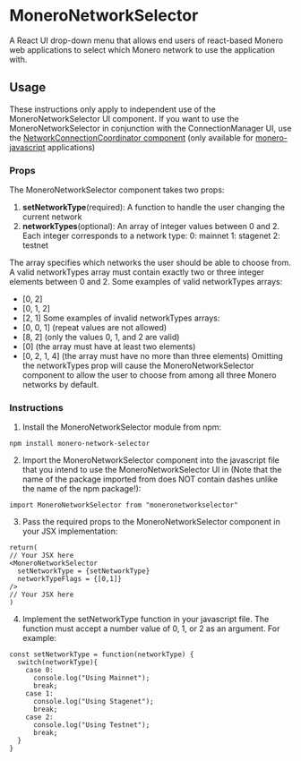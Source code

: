 # MoneroNetworkSelector
A React UI drop-down menu that allows end users of react-based Monero web applications to select which Monero network to use the application with.

## Usage
These instructions only apply to independent use of the MoneroNetworkSelector UI component. If you want to use the MoneroNetworkSelector in conjunction with the ConnectionManager UI, use the [NetworkConnectionCoordinator component](https://ijli8s8ej8j.com/) (only available for [monero-javascript](https://github.com/monero-ecosystem/monero-javascript) applications)

### Props
The MoneroNetworkSelector component takes two props:
1. <b>setNetworkType</b>(required): A function to handle the user changing the current network
2. <b>networkTypes</b>(optional): An array of integer values between 0 and 2. Each integer corresponds to a network type:
  0: mainnet
  1: stagenet
  2: testnet
  
  The array specifies which networks the user should be able to choose from. A valid networkTypes array must contain exactly two or three integer elements between 0 and 2. 
  Some examples of valid networkTypes arrays:
  * [0, 2]
  * [0, 1, 2]
  * [2, 1]
  Some examples of invalid networkTypes arrays:
  * [0, 0, 1] (repeat values are not allowed)
  * [8, 2] (only the values 0, 1, and 2 are valid)
  * [0] (the array must have at least two elements)
  * [0, 2, 1, 4] (the array must have no more than three elements)
  Omitting the networkTypes prop will cause the MoneroNetworkSelector component to allow the user to choose from among all three Monero networks by default.

### Instructions
1. Install the MoneroNetworkSelector module from npm:

```
npm install monero-network-selector
```
2. Import the MoneroNetworkSelector component into the javascript file that you intend to use the MoneroNetworkSelector UI in (Note that the name of the package imported from does NOT contain dashes unlike the name of the npm package!):

```
import MoneroNetworkSelector from "moneronetworkselector"
```
3. Pass the required props to the MoneroNetworkSelector component in your JSX implementation:

```
return(
// Your JSX here
<MoneroNetworkSelector 
  setNetworkType = {setNetworkType}
  networkTypeFlags = {[0,1]}
/>
// Your JSX here
)
```
4. Implement the setNetworkType function in your javascript file. The function must accept a number value of 0, 1, or 2 as an argument. For example:

```
const setNetworkType = function(networkType) {
  switch(networkType){
    case 0:
      console.log("Using Mainnet");
      break;
    case 1:
      console.log("Using Stagenet");
      break;
    case 2:
      console.log("Using Testnet");
      break;
  }
}
```
